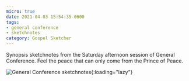 ```yaml
---
micro: true
date: 2021-04-03 15:54:35-0600
tags:
- general conference
- sketchnotes
category: Gospel Sketcher
---
```


Synopsis sketchnotes from the Saturday afternoon session of General Conference. Feel the peace that can only come from the Prince of Peace.

![General Conference sketchnotes](https://media.bennorris.org/images/gospelsketcher/uploads/2021/282738b398.jpg){:loading="lazy"}